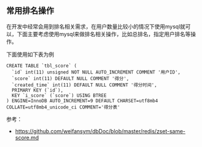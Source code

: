 ## 常用排名操作
在开发中经常会用到排名相关需求，在用户数量比较小的情况下使用mysql就可以，下面主要考虑使用mysql来做排名相关操作，比如总排名，指定用户排名等操作。

下面使用如下表为例
```
CREATE TABLE `tbl_score` (
  `id` int(11) unsigned NOT NULL AUTO_INCREMENT COMMENT '用户ID',
  `score` int(11) DEFAULT NULL COMMENT '得分',
  `created_time` int(11) DEFAULT NULL COMMENT '得分时间',
  PRIMARY KEY (`id`),
  KEY `i_score` (`score`) USING BTREE
) ENGINE=InnoDB AUTO_INCREMENT=9 DEFAULT CHARSET=utf8mb4 COLLATE=utf8mb4_unicode_ci COMMENT='得分表'
```



参考：
* https://github.com/weifansym/dbDoc/blob/master/redis/zset-same-score.md
